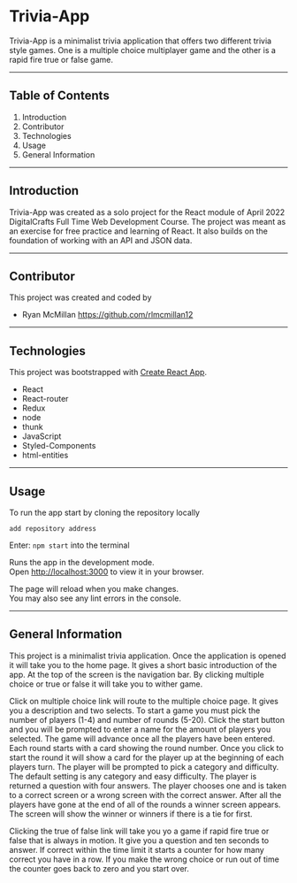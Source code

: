 # Trivia-App

Trivia-App is a minimalist trivia application that offers two different trivia style games. One is a multiple choice multiplayer game and the other is a rapid fire true or false game.

---

## Table of Contents

1. Introduction
2. Contributor
3. Technologies
4. Usage
5. General Information

---

## Introduction

Trivia-App was created as a solo project for the React module of April 2022 DigitalCrafts Full Time Web Development Course. The project was meant as an exercise for free practice and learning of React. It also builds on the foundation of working with an API and JSON data.

---

## Contributor

This project was created and coded by

- Ryan McMillan <https://github.com/rlmcmillan12>

---

## Technologies

This project was bootstrapped with [Create React App](https://github.com/facebook/create-react-app).

- React
- React-router
- Redux
- node
- thunk
- JavaScript
- Styled-Components
- html-entities

---

## Usage

To run the app start by cloning the repository locally

```
add repository address
```

Enter: `npm start` into the terminal

Runs the app in the development mode.\
Open [http://localhost:3000](http://localhost:3000) to view it in your browser.

The page will reload when you make changes.\
You may also see any lint errors in the console.

---

## General Information

This project is a minimalist trivia application. Once the application is opened it will take you to the home page. It gives a short basic introduction of the app. At the top of the screen is the navigation bar. By clicking multiple choice or true or false it will take you to wither game.

Click on multiple choice link will route to the multiple choice page.
It gives you a description and two selects. To start a game you must pick the number of players (1-4) and number of rounds (5-20). Click the start button and you will be prompted to enter a name for the amount of players you selected. The game will advance once all the players have been entered. Each round starts with a card showing the round number. Once you click to start the round it will show a card for the player up at the beginning of each players turn. The player will be prompted to pick a category and difficulty. The default setting is any category and easy difficulty. The player is returned a question with four answers. The player chooses one and is taken to a correct screen or a wrong screen with the correct answer. After all the players have gone at the end of all of the rounds a winner screen appears. The screen will show the winner or winners if there is a tie for first.

Clicking the true of false link will take you yo a game if rapid fire true or false that is always in motion. It give you a question and ten seconds to answer. If correct within the time limit it starts a counter for how many correct you have in a row. If you make the wrong choice or run out of time the counter goes back to zero and you start over.
